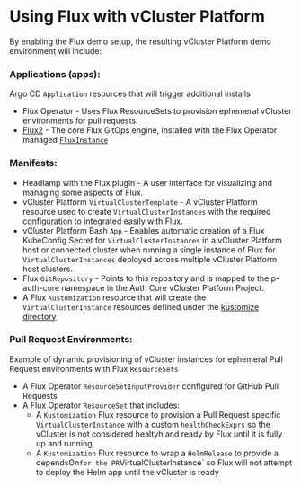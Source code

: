 # Using Flux with vCluster Platform

By enabling the Flux demo setup, the resulting vCluster Platform demo environment will include:
### Applications (apps): 
Argo CD `Application` resources that will trigger additional installs
  - Flux Operator - Uses Flux ResourceSets to provision ephemeral vCluster environments for pull requests.
  - [Flux2](https://fluxcd.io/flux/) - The core Flux GitOps engine, installed with the Flux Operator managed [`FluxInstance`](./manifests/flux-instance.yaml)
### Manifests:
  - Headlamp with the Flux plugin - A user interface for visualizing and managing some aspects of Flux.
  - vCluster Platform `VirtualClusterTemplate` - A vCluster Platform resource used to create `VirtualClusterInstances` with the required configuration to integrated easily with Flux.
  - vCluster Platform Bash `App` - Enables automatic creation of a Flux KubeConfig Secret for `VirtualClusterInstances` in a vCluster Platform host or connected cluster when running a single instance of Flux for `VirtualClusterInstances` deployed across multiple vCluster Platform host clusters.
  - Flux `GitRepository` - Points to this repository and is mapped to the p-auth-core namespace in the Auth Core vCluster Platform Project.
  - A Flux `Kustomization` resource that will create the `VirtualClusterInstance` resources defined under the [kustomize directory](./kustomize)
### Pull Request Environments: 
Example of dynamic provisioning of vCluster instances for ephemeral Pull Request environments with Flux `ResourceSets`
  - A Flux Operator `ResourceSetInputProvider` configured for GitHub Pull Requests
  - A Flux Operator `ResourceSet` that includes:
    - A `Kustomization` Flux resource to provision a Pull Request specific `VirtualClusterInstance` with a custom `healthCheckExprs` so the vCluster is not considered healtyh and ready by Flux until it is fully up and running
    - A `Kustomization` Flux resource to wrap a `HelmRelease` to provide a dependsOn` for the PR `VirtualClusterInstance` so Flux will not attempt to deploy the Helm app until the vCluster is ready
